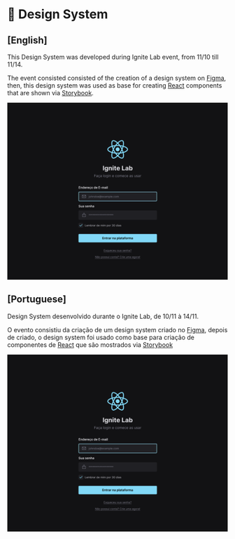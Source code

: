
# 🎨 Design System

## [English]

This Design System was developed during Ignite Lab event, from 11/10 till 11/14. 

The event consisted consisted of the creation of a design system on [Figma](https://www.figma.com), then, this design system was used as base for creating [React](https://reactjs.org) components that are shown via [Storybook](https://storybook.js.org).

![View create with elements of design system](/assets/ui-screenshot.png "View create with elements of design system")

## [Portuguese]

Design System desenvolvido durante o Ignite Lab, de 10/11 à 14/11. 

O evento consistiu da criação de um design system criado no [Figma](https://www.figma.com), depois de criado, o design system foi usado como base para criação de componentes de [React](https://reactjs.org) que são mostrados via [Storybook](https://storybook.js.org)


![Tela criada com os elementos do design system](/assets/ui-screenshot.png "Tela criada com os elementos do design system")
